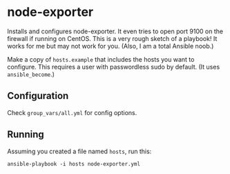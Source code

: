 # node-exporter

Installs and configures node-exporter. It even tries to open port 9100 on the
firewall if running on CentOS. This is a very rough sketch of a playbook!  It
works for me but may not work for you. (Also, I am a total Ansible noob.)

Make a copy of `hosts.example` that includes the hosts you want to configure.
This requires a user with passwordless sudo by default. (It uses
`ansible_become`.)

## Configuration

Check `group_vars/all.yml` for config options.

## Running

Assuming you created a file named `hosts`, run this:

```
ansible-playbook -i hosts node-exporter.yml
```
